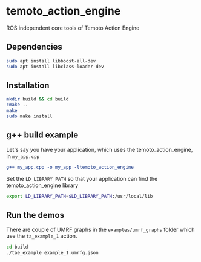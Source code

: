 # temoto_action_engine
ROS independent core tools of Temoto Action Engine

## Dependencies
```bash
sudo apt install libboost-all-dev
sudo apt install libclass-loader-dev
```

## Installation
```bash
mkdir build && cd build
cmake ..
make
sudo make install
```

## g++ build example
Let's say you have your application, which uses the temoto_action_engine, in ```my_app.cpp```
```cmake
g++ my_app.cpp -o my_app -ltemoto_action_engine
```

Set the ```LD_LIBRARY_PATH``` so that your application can find the temoto_action_engine library
```bash
export LD_LIBRARY_PATH=$LD_LIBRARY_PATH:/usr/local/lib
```

## Run the demos
There are couple of UMRF graphs in the ```examples/umrf_graphs``` folder which use the ```ta_example_1``` action.
```bash
cd build
./tae_example example_1.umrfg.json
```